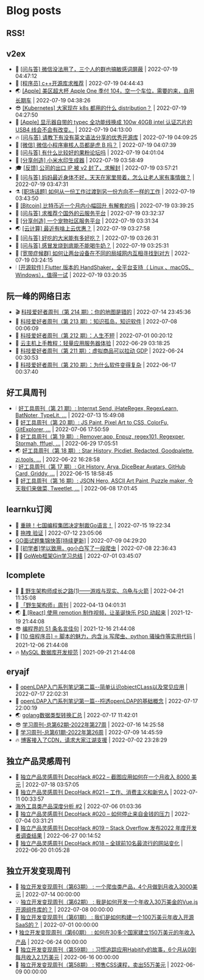 # Blog posts
## RSS!



## v2ex

<!-- v2ex:START  -->
- 🫶 [[问与答] 微信没法用了，三个人的群也搞敏感词屏蔽](https://www.v2ex.com/t/867248#reply1) | 2022-07-19 04:47:12 
- 🧰 [[程序员] c++开源库求推荐](https://www.v2ex.com/t/867247#reply1) | 2022-07-19 04:44:43 
- 🌏 [[Apple] 美区超大杯 Apple One 季付 104，空一个车位，需要的来，自用长期车](https://www.v2ex.com/t/867246#reply1) | 2022-07-19 04:38:26 
- 😎 [[Kubernetes] 大家现在 k8s 都用的什么 distribution？](https://www.v2ex.com/t/867243#reply2) | 2022-07-19 04:27:50 
- 💂 [[Apple] 显示器自带的 typec 全功能线换成 100w 40GB intel 认证芯片的 USB4 线会不会有改变。](https://www.v2ex.com/t/867242#reply0) | 2022-07-19 04:13:00 
- 🔥 [[问与答] 请教下有没有英文语法分享的优秀开源库](https://www.v2ex.com/t/867241#reply0) | 2022-07-19 04:09:25 
- 🦅 [[微信] 微信小程序审核人员都是虎 B 吗？](https://www.v2ex.com/t/867239#reply0) | 2022-07-19 04:07:39 
- 🙉 [[问与答] 有什么比较好的果粉论坛吗](https://www.v2ex.com/t/867238#reply2) | 2022-07-19 04:01:04 
- 💫 [[分享创造] 小米水印生成器](https://www.v2ex.com/t/867237#reply4) | 2022-07-19 03:58:49 
- 🎓 [[反馈] 公司的出口 IP 被 v2 封了，求解封](https://www.v2ex.com/t/867236#reply4) | 2022-07-19 03:57:21 
- 🗽 [[问与答] 妈妈最近身体不好，天天在家里带着，怎么让老人家有事情做？](https://www.v2ex.com/t/867235#reply8) | 2022-07-19 03:47:31 
- ⚗️ [[职场话题] 如何从一份工作过渡到另一份方向不一样的工作](https://www.v2ex.com/t/867233#reply0) | 2022-07-19 03:43:50 
- 🦍 [[Bitcoin] 比特币近一个月内小幅回升 有解套的吗](https://www.v2ex.com/t/867232#reply1) | 2022-07-19 03:39:25 
- 🤩 [[问与答] 求推荐个国外的云服务平台](https://www.v2ex.com/t/867230#reply2) | 2022-07-19 03:32:37 
- 🙉 [[分享创造] 一个宠物社区服务平台](https://www.v2ex.com/t/867229#reply1) | 2022-07-19 03:31:34 
- 🌏 [[云计算] 最近有啥上云优惠？](https://www.v2ex.com/t/867228#reply0) | 2022-07-19 03:27:58 
- 🐘 [[问与答] 好吃的大米能有多好吃？](https://www.v2ex.com/t/867227#reply20) | 2022-07-19 03:26:31 
- 🧰 [[问与答] 感冒发烧到底能不能喝牛奶？](https://www.v2ex.com/t/867226#reply12) | 2022-07-19 03:25:31 
- 💃 [[宽带症候群] 如何让两台设备在不同的局域网内互相寻找到对方](https://www.v2ex.com/t/867224#reply15) | 2022-07-19 03:24:15 
- 🕯 [[开源软件] Flutter 版本的 HandShaker，全平台支持（ Linux 、macOS、Windows），值得一试](https://www.v2ex.com/t/867222#reply2) | 2022-07-19 03:20:35 <!-- v2ex:END -->

## 阮一峰的网络日志

<!-- ruanyf:START -->
- 🎬 [科技爱好者周刊（第 214 期）：你的地图是错的](http://www.ruanyifeng.com/blog/2022/07/weekly-issue-214.html) | 2022-07-14 23:45:36 
- 💄 [科技爱好者周刊（第 213 期）：知识孤岛，知识软件](http://www.ruanyifeng.com/blog/2022/07/weekly-issue-213.html) | 2022-07-08 00:06:09 
- 🐎 [科技爱好者周刊（第 212 期）：人生不短](http://www.ruanyifeng.com/blog/2022/07/weekly-issue-212.html) | 2022-07-01 00:20:12 
- 🤔 [云主机上手教程：轻量应用服务器体验](http://www.ruanyifeng.com/blog/2022/06/cloud-server-getting-started-tutorial.html) | 2022-06-29 03:18:25 
- 🧠 [科技爱好者周刊（第 211 期）：虚拟商品可以拉动 GDP](http://www.ruanyifeng.com/blog/2022/06/weekly-issue-211.html) | 2022-06-24 00:30:53 
- 🎃 [科技爱好者周刊（第 210 期）：为什么软件变得复杂](http://www.ruanyifeng.com/blog/2022/06/weekly-issue-210.html) | 2022-06-17 00:37:40 <!-- ruanyf:END -->

## 好工具周刊

<!-- bestxtools:START -->
- 🕯 [好工具周刊（第 21 期）: Internxt Send, iHateRegex, RegexLearn, BatNoter, TypeLit, ...](https://discuss-cn.bestxtools.com/d/58/1) | 2022-07-13 15:49:08 
- 🦩 [好工具周刊（第 20 期）: JS Paint, Pixel Art to CSS, ColorFu, GitExplorer, ...](https://discuss-cn.bestxtools.com/d/57/1) | 2022-07-06 17:50:59 
- 🦄 [好工具周刊（第 19 期）: Remover.app, Enpuz, regex101, Regexper, Stormah, fffuel, ...](https://discuss-cn.bestxtools.com/d/56/1) | 2022-06-29 17:05:51 
- 🌏 [好工具周刊（第 18 期）: Star History, Picdiet, Redacted, Goodpalette, zi.tools, ...](https://discuss-cn.bestxtools.com/d/47/1) | 2022-06-22 16:28:58 
- 🕯 [好工具周刊（第 17 期）: Git History, Arya, DiceBear Avatars, GitHub Card, Griddy, ...](https://discuss-cn.bestxtools.com/d/43/1) | 2022-06-15 18:58:45 
- 📝 [好工具周刊（第 16 期）: JSON Hero, ASCII Art Paint, Puzzle maker, 今天我们来做菜, Tweetlet, ...](https://discuss-cn.bestxtools.com/d/42/1) | 2022-06-08 17:01:45 <!-- bestxtools:END -->


## learnku订阅

<!-- learnku:START -->
- 🦅 [重磅！七国编程集团决定制裁Go语言！](https://learnku.com/articles/69766) | 2022-07-15 19:22:34 
- 🦅 [拖拽 验证](https://learnku.com/articles/69652) | 2022-07-12 23:05:06 
-  [GO面试题集锦快答[持续更新]](https://learnku.com/articles/69250) | 2022-07-09 04:29:20 
- 🌈 [[初学者]学以致用，go小白写了一段爬虫](https://learnku.com/go/t/69522) | 2022-07-08 22:36:43 
- 🧑‍🏫 [GoWeb框架Gin学习总结](https://learnku.com/articles/69259) | 2022-07-01 03:45:07 <!-- learnku:END -->



## lcomplete

<!-- lcomplete:START -->
- 🫶 [🐒 野生架构师成长之路&lpar;1&rpar;——游戏与现实、乌龟与火箭](http://codelc.com/post/growup/s01/) | 2022-04-21 11:35:08 
- 🧰 [「野生架构师」周刊](http://codelc.com/post/essay/%E9%87%8E%E7%94%9F%E6%9E%B6%E6%9E%84%E5%B8%88%E5%91%A8%E5%88%8A%E4%BB%8B%E7%BB%8D/) | 2022-04-13 04:01:31 
- 🌏 [🎄 [React] 使用 remotion 制作视频，让圣诞快乐 PSD 动起来](http://codelc.com/post/dev/js/remotion/) | 2021-12-19 21:44:08 
- 😎 [编程界的 51 条名言佳句](http://codelc.com/post/dev/thinking/quotes/) | 2021-12-16 21:44:08 
- 💂 [[10 倍程序员] ⭐ 脚本的魅力，内含 js 写爬虫、python 骚操作等实用代码](http://codelc.com/post/dev/10x/script/) | 2021-12-06 21:44:08 
- 🔥 [MySQL 数据库开发规范](http://codelc.com/post/dev/db/mysql_standard/) | 2021-09-21 21:44:08 <!-- lcomplete:END -->

## eryajf

<!-- eryajf:START -->
- 🫶 [openLDAP入门系列笔记第二篇--简单认识objectCLass以及常见应用](https://wiki.eryajf.net/pages/ea10fa/) | 2022-07-17 22:02:31 
- 🧰 [openLDAP入门系列笔记第一篇--捋透openLDAP的基础概念](https://wiki.eryajf.net/pages/aa0651/) | 2022-07-17 22:00:19 
- 🌏 [golang数据类型转换汇总](https://wiki.eryajf.net/pages/33a476/) | 2022-07-17 11:42:01 
- 😎 [学习周刊-总第62期-2022年第27周](https://wiki.eryajf.net/pages/4a06ab/) | 2022-07-16 14:25:58 
- 💂 [学习周刊-总第61期-2022年第26周](https://wiki.eryajf.net/pages/703307/) | 2022-07-09 14:45:59 
- 🔥 [博客接入了CDN，请求大家江湖支援](https://wiki.eryajf.net/pages/5f559d/) | 2022-07-02 23:28:29 <!-- eryajf:END -->



## 独立产品灵感周刊

<!-- DecoHack:START -->
- 🦣 [独立产品灵感周刊 DecoHack #022 – 截图应用如何在一个月收入 8000 美元](https://www.decohack.com/Post/774) | 2022-07-18 03:57:05 
- 🤡 [独立产品灵感周刊 DecoHack #021 – 工作、消费主义和新穷人](https://www.decohack.com/Post/753) | 2022-07-11 00:33:57 
-  [海外工具类产品深度分析 #2](https://www.decohack.com/Post/746) | 2022-07-06 01:03:36 
- 🐲 [独立产品灵感周刊 DecoHack #020 – 如何停止来自金钱的压力](https://www.decohack.com/Post/728) | 2022-07-04 03:31:21 
- 🦅 [独立产品灵感周刊 DecoHack #019 – Stack Overflow 发布2022 年度开发者调查结果](https://www.decohack.com/Post/699) | 2022-06-27 00:14:52 
- 🧰 [独立产品灵感周刊 DecoHack #018 – 全球前10名最流行的网站变化](https://www.decohack.com/Post/680) | 2022-06-20 01:05:28 <!-- DecoHack:END -->

## 独立开发变现周刊

<!-- easyindie:START -->
- 💂 [独立开发变现周刊（第63期） : 一个爬虫类产品，4个月做到月收入3000美元](https://www.ezindie.com/weekly/issue-63) | 2022-07-14 00:00:00 
- 💡 [独立开发变现周刊（第62期） : 我是如何开发一个年收入30万美金的Vue.js开源组件库的？](https://www.ezindie.com/weekly/issue-62) | 2022-07-08 00:00:00 
- 🌋 [独立开发变现周刊（第61期） : 我们是如何构建一个100万美元年收入开源SaaS的？](https://www.ezindie.com/weekly/issue-61) | 2022-07-01 00:00:00 
- 🕴 [独立开发变现周刊（第60期） : 如何在30多个国家建立150万美元的年收入产品](https://www.ezindie.com/weekly/issue-60) | 2022-06-24 00:00:00 
- 🎊 [独立开发变现周刊（第59期） : 习惯追踪应用Habitify的故事，6个月从0到每月收入2.1万美元](https://www.ezindie.com/weekly/issue-59) | 2022-06-16 00:00:00 
- 🤔 [独立开发变现周刊（第58期） : 预售CSS课程，卖出55万美元](https://www.ezindie.com/weekly/issue-58) | 2022-06-09 00:00:00 <!-- easyindie:END -->



